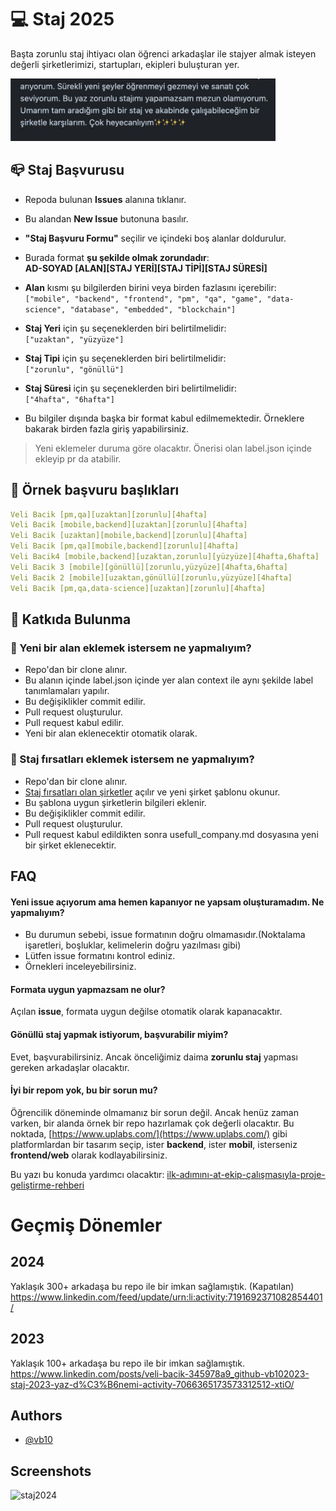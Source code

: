 
# 💻 Staj 2025

Başta zorunlu staj ihtiyacı olan öğrenci arkadaşlar ile stajyer almak isteyen değerli şirketlerimizi, startupları, ekipleri buluşturan yer.


<img src="./images/1714633070470.jpeg" alt="staj2024"  height="100">

## 📪 Staj Başvurusu

- Repoda bulunan **Issues** alanına tıklanır.
- Bu alandan **New Issue** butonuna basılır.
- **"Staj Başvuru Formu"** seçilir ve içindeki boş alanlar doldurulur.
- Burada format **şu şekilde olmak zorundadır**:  
  **AD-SOYAD [ALAN][STAJ YERİ][STAJ TİPİ][STAJ SÜRESİ]**
  
- **Alan** kısmı şu bilgilerden birini veya birden fazlasını içerebilir:  
  `["mobile", "backend", "frontend", "pm", "qa", "game", "data-science", "database", "embedded", "blockchain"]`
  
- **Staj Yeri** için şu seçeneklerden biri belirtilmelidir:  
  `["uzaktan", "yüzyüze"]`
  
- **Staj Tipi** için şu seçeneklerden biri belirtilmelidir:  
  `["zorunlu", "gönüllü"]`
  
- **Staj Süresi** için şu seçeneklerden biri belirtilmelidir:  
  `["4hafta", "6hafta"]`
  
- Bu bilgiler dışında başka bir format kabul edilmemektedir. Örneklere bakarak birden fazla giriş yapabilirsiniz.

> Yeni eklemeler duruma göre olacaktır. Önerisi olan label.json içinde ekleyip pr da atabilir.

## 📍 Örnek başvuru başlıkları

```yaml
Veli Bacik [pm,qa][uzaktan][zorunlu][4hafta]
Veli Bacik [mobile,backend][uzaktan][zorunlu][4hafta]
Veli Bacik [uzaktan][mobile,backend][zorunlu][4hafta]
Veli Bacik [pm,qa][mobile,backend][zorunlu][4hafta]
Veli Bacik4 [mobile,backend][uzaktan,zorunlu][yüzyüze][4hafta,6hafta]
Veli Bacik 3 [mobile][gönüllü][zorunlu,yüzyüze][4hafta,6hafta]
Veli Bacik 2 [mobile][uzaktan,gönüllü][zorunlu,yüzyüze][4hafta]
Veli Bacik [pm,qa,data-science][uzaktan][zorunlu][4hafta]
```

## 🤝 Katkıda Bulunma

### 📝 Yeni bir alan eklemek istersem ne yapmalıyım?

- Repo'dan bir clone alınır.
- Bu alanın içinde label.json içinde yer alan context ile aynı şekilde label tanımlamaları yapılır.
- Bu değişiklikler commit edilir.
- Pull request oluşturulur.
- Pull request kabul edilir.
- Yeni bir alan eklenecektir otomatik olarak.

### 📝 Staj fırsatları eklemek istersem ne yapmalıyım?

- Repo'dan bir clone alınır.
- [Staj fırsatları olan şirketler](usefull_company.md) açılır ve yeni şirket şablonu okunur.
- Bu şablona uygun şirketlerin bilgileri eklenir.
- Bu değişiklikler commit edilir.
- Pull request oluşturulur.
- Pull request kabul edildikten sonra usefull_company.md dosyasına yeni bir şirket eklenecektir.

## FAQ

#### Yeni issue açıyorum ama hemen kapanıyor ne yapsam oluşturamadım. Ne yapmalıyım?

- Bu durumun sebebi, issue formatının doğru olmamasıdır.(Noktalama işaretleri, boşluklar, kelimelerin doğru yazılması gibi)
- Lütfen issue formatını kontrol ediniz.
- Örnekleri inceleyebilirsiniz.

#### Formata uygun yapmazsam ne olur?

Açılan **issue**, formata uygun değilse otomatik olarak kapanacaktır.

#### Gönüllü staj yapmak istiyorum, başvurabilir miyim?

Evet, başvurabilirsiniz. Ancak önceliğimiz daima **zorunlu staj** yapması gereken arkadaşlar olacaktır.

#### İyi bir repom yok, bu bir sorun mu?

Öğrencilik döneminde olmamanız bir sorun değil. Ancak henüz zaman varken, bir alanda örnek bir repo hazırlamak çok değerli olacaktır. Bu noktada, [https://www.uplabs.com/](https://www.uplabs.com/) gibi platformlardan bir tasarım seçip, ister **backend**, ister **mobil**, isterseniz **frontend/web** olarak kodlayabilirsiniz.

Bu yazı bu konuda yardımcı olacaktır: [ilk-adımını-at-ekip-çalışmasıyla-proje-geliştirme-rehberi](https://medium.com/@vbacik-10/i̇lk-adımını-at-ekip-çalışmasıyla-proje-geliştirme-rehberi-1a794972e724)

# Geçmiş Dönemler

## 2024 
Yaklaşık 300+ arkadaşa bu repo ile bir imkan sağlamıştık. (Kapatılan)
https://www.linkedin.com/feed/update/urn:li:activity:7191692371082854401/

## 2023

Yaklaşık 100+ arkadaşa bu repo ile bir imkan sağlamıştık.
https://www.linkedin.com/posts/veli-bacik-345978a9_github-vb102023-staj-2023-yaz-d%C3%B6nemi-activity-7066365173573312512-xtiO/


## Authors

- [@vb10](https://www.github.com/vb10)

## Screenshots


<img src="https://media.licdn.com/dms/image/v2/D4D22AQGmeTbvkROM7w/feedshare-shrink_2048_1536/feedshare-shrink_2048_1536/0/1714633072814?e=1741219200&v=beta&t=PGRQmLQczAKP4HECfFq-iaJa6ipeeLplq0uFLTJoXHo" alt="staj2024" width="500" height="375">